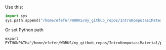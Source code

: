 Use this:

```python
import sys
sys.path.append("/home/efefer/WORKS/my_github_repos/IntroKomputasiMaterial/python_modules")
```

Or set Python path
```
export PYTHONPATH="/home/efefer/WORKS/my_github_repos/IntroKomputasiMaterial/python_modules:$PYTHONPATH"
```
